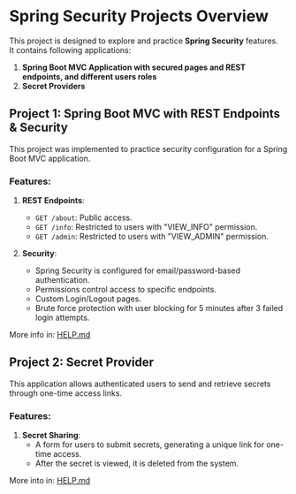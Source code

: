# Spring Security Projects Overview
This project is designed to explore and practice **Spring Security** features.   
It contains following applications:

1. **Spring Boot MVC Application with secured pages and REST endpoints, and different users roles**
2. **Secret Providers**

## Project 1: Spring Boot MVC with REST Endpoints & Security

This project was implemented to practice security configuration for a Spring Boot MVC application.

### Features:
1. **REST Endpoints**:
    - `GET /about`: Public access.
    - `GET /info`: Restricted to users with "VIEW_INFO" permission.
    - `GET /admin`: Restricted to users with "VIEW_ADMIN" permission.

2. **Security**:
    - Spring Security is configured for email/password-based authentication.
    - Permissions control access to specific endpoints.
    - Custom Login/Logout pages.
    - Brute force protection with user blocking for 5 minutes after 3 failed login attempts.

More info in: [HELP.md](userAccessManagement/HELP.md)

## Project 2: Secret Provider

This application allows authenticated users to send and retrieve secrets through one-time access links.

### Features:
1. **Secret Sharing**:
    - A form for users to submit secrets, generating a unique link for one-time access.
    - After the secret is viewed, it is deleted from the system.   

More into in: [HELP.md](secretProvider/HELP.md)
